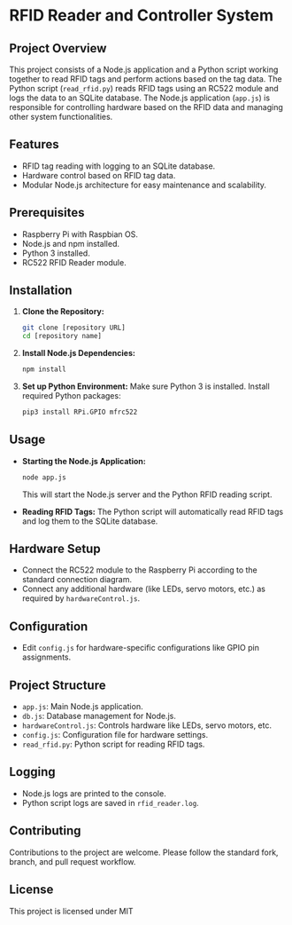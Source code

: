 # RFID Reader and Controller System

## Project Overview

This project consists of a Node.js application and a Python script working together to read RFID tags and perform actions based on the tag data. The Python script (`read_rfid.py`) reads RFID tags using an RC522 module and logs the data to an SQLite database. The Node.js application (`app.js`) is responsible for controlling hardware based on the RFID data and managing other system functionalities.

## Features

* RFID tag reading with logging to an SQLite database.
* Hardware control based on RFID tag data.
* Modular Node.js architecture for easy maintenance and scalability.

## Prerequisites

* Raspberry Pi with Raspbian OS.
* Node.js and npm installed.
* Python 3 installed.
* RC522 RFID Reader module.

## Installation

1. **Clone the Repository:**
    
    ```bash
    git clone [repository URL]
    cd [repository name]
    ```
    
2. **Install Node.js Dependencies:**
    
    ```bash
    npm install
    ```
    
3. **Set up Python Environment:** Make sure Python 3 is installed. Install required Python packages:
    
    ```bash
    pip3 install RPi.GPIO mfrc522
    ```
    

## Usage

* **Starting the Node.js Application:**
    
    ```bash
    node app.js
    ```
    
    This will start the Node.js server and the Python RFID reading script.
    
* **Reading RFID Tags:** The Python script will automatically read RFID tags and log them to the SQLite database.
    

## Hardware Setup

* Connect the RC522 module to the Raspberry Pi according to the standard connection diagram.
* Connect any additional hardware (like LEDs, servo motors, etc.) as required by `hardwareControl.js`.

## Configuration

* Edit `config.js` for hardware-specific configurations like GPIO pin assignments.

## Project Structure

* `app.js`: Main Node.js application.
* `db.js`: Database management for Node.js.
* `hardwareControl.js`: Controls hardware like LEDs, servo motors, etc.
* `config.js`: Configuration file for hardware settings.
* `read_rfid.py`: Python script for reading RFID tags.

## Logging

* Node.js logs are printed to the console.
* Python script logs are saved in `rfid_reader.log`.

## Contributing

Contributions to the project are welcome. Please follow the standard fork, branch, and pull request workflow.

## License

This project is licensed under MIT
